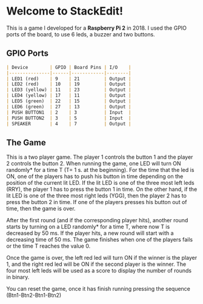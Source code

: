 # Welcome to StackEdit!

This is a game I developed for a **Raspberry Pi 2** in 2018. I used the GPIO ports of the board, to use 6 leds, a buzzer and two buttons.

## GPIO Ports

```markdown
| Device        | GPIO | Board Pins | I/O    |
|---------------|------|------------|--------|
| LED1 (red)    | 9    | 21         | Output |
| LED2 (red)    | 10   | 19         | Output |
| LED3 (yellow) | 11   | 23         | Output |
| LED4 (yellow) | 17   | 11         | Output |
| LED5 (green)  | 22   | 15         | Output |
| LED6 (green)  | 27   | 13         | Output |
| PUSH BUTTON1  | 2    | 3          | Input  |
| PUSH BUTTON2  | 3    | 5          | Input  |
| SPEAKER       | 4    | 7          | Output |
```
## The Game

 This is a two player game. The player 1 controls the button 1 and the player 2 controls the button 2. When running the game, one LED will turn ON randomly* for a time T (T= 1 s. at the beginning). For the time that the led is ON, one of the players has to push his button in time depending on the position of the current lit LED. If the lit LED is one of the three most left leds (RRY), the player 1 has to press the button 1 in time. On the other hand, if the lit LED is one of the three most right leds (YGG), then the player 2 has to press the button 2 in time. If one of the players presses his button out of time, then the game is over. 

After the first round (and if the corresponding player hits), another round starts by turning on a LED randomly* for a time T, where now T is decreased by 50 ms. If the player hits, a new round will start with a decreasing time of 50 ms. The game finishes when one of the players fails or the time T reaches the value 0. 

Once the game is over, the left red led will turn ON if the winner is the player 1, and the right red led will be ON if the second player is the winner. The four most left leds will be used as a score to display the number of rounds in binary. 

You can reset the game, once it has finish running pressing the sequence (Btn1-Btn2-Btn1-Btn2)
